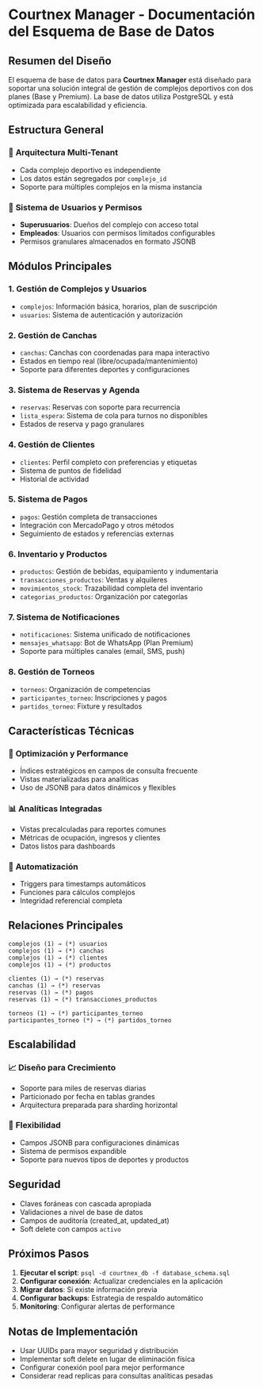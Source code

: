 # Courtnex Manager - Documentación del Esquema de Base de Datos

## Resumen del Diseño

El esquema de base de datos para **Courtnex Manager** está diseñado para soportar una solución integral de gestión de complejos deportivos con dos planes (Base y Premium). La base de datos utiliza PostgreSQL y está optimizada para escalabilidad y eficiencia.

## Estructura General

### 🏢 **Arquitectura Multi-Tenant**
- Cada complejo deportivo es independiente
- Los datos están segregados por `complejo_id`
- Soporte para múltiples complejos en la misma instancia

### 🔐 **Sistema de Usuarios y Permisos**
- **Superusuarios**: Dueños del complejo con acceso total
- **Empleados**: Usuarios con permisos limitados configurables
- Permisos granulares almacenados en formato JSONB

## Módulos Principales

### 1. **Gestión de Complejos y Usuarios**
- `complejos`: Información básica, horarios, plan de suscripción
- `usuarios`: Sistema de autenticación y autorización

### 2. **Gestión de Canchas**
- `canchas`: Canchas con coordenadas para mapa interactivo
- Estados en tiempo real (libre/ocupada/mantenimiento)
- Soporte para diferentes deportes y configuraciones

### 3. **Sistema de Reservas y Agenda**
- `reservas`: Reservas con soporte para recurrencia
- `lista_espera`: Sistema de cola para turnos no disponibles
- Estados de reserva y pago granulares

### 4. **Gestión de Clientes**
- `clientes`: Perfil completo con preferencias y etiquetas
- Sistema de puntos de fidelidad
- Historial de actividad

### 5. **Sistema de Pagos**
- `pagos`: Gestión completa de transacciones
- Integración con MercadoPago y otros métodos
- Seguimiento de estados y referencias externas

### 6. **Inventario y Productos**
- `productos`: Gestión de bebidas, equipamiento y indumentaria
- `transacciones_productos`: Ventas y alquileres
- `movimientos_stock`: Trazabilidad completa del inventario
- `categorias_productos`: Organización por categorías

### 7. **Sistema de Notificaciones**
- `notificaciones`: Sistema unificado de notificaciones
- `mensajes_whatsapp`: Bot de WhatsApp (Plan Premium)
- Soporte para múltiples canales (email, SMS, push)

### 8. **Gestión de Torneos**
- `torneos`: Organización de competencias
- `participantes_torneo`: Inscripciones y pagos
- `partidos_torneo`: Fixture y resultados

## Características Técnicas

### 🚀 **Optimización y Performance**
- Índices estratégicos en campos de consulta frecuente
- Vistas materializadas para analíticas
- Uso de JSONB para datos dinámicos y flexibles

### 📊 **Analíticas Integradas**
- Vistas precalculadas para reportes comunes
- Métricas de ocupación, ingresos y clientes
- Datos listos para dashboards

### 🔄 **Automatización**
- Triggers para timestamps automáticos
- Funciones para cálculos complejos
- Integridad referencial completa

## Relaciones Principales

```
complejos (1) → (*) usuarios
complejos (1) → (*) canchas
complejos (1) → (*) clientes
complejos (1) → (*) productos

clientes (1) → (*) reservas
canchas (1) → (*) reservas
reservas (1) → (*) pagos
reservas (1) → (*) transacciones_productos

torneos (1) → (*) participantes_torneo
participantes_torneo (*) → (*) partidos_torneo
```

## Escalabilidad

### 📈 **Diseño para Crecimiento**
- Soporte para miles de reservas diarias
- Particionado por fecha en tablas grandes
- Arquitectura preparada para sharding horizontal

### 🔧 **Flexibilidad**
- Campos JSONB para configuraciones dinámicas
- Sistema de permisos expandible
- Soporte para nuevos tipos de deportes y productos

## Seguridad

- Claves foráneas con cascada apropiada
- Validaciones a nivel de base de datos
- Campos de auditoría (created_at, updated_at)
- Soft delete con campos `activo`

## Próximos Pasos

1. **Ejecutar el script**: `psql -d courtnex_db -f database_schema.sql`
2. **Configurar conexión**: Actualizar credenciales en la aplicación
3. **Migrar datos**: Si existe información previa
4. **Configurar backups**: Estrategia de respaldo automático
5. **Monitoring**: Configurar alertas de performance

## Notas de Implementación

- Usar UUIDs para mayor seguridad y distribución
- Implementar soft delete en lugar de eliminación física
- Configurar conexión pool para mejor performance
- Considerar read replicas para consultas analíticas pesadas

